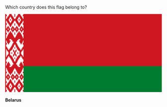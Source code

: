 Which country does this flag belong to?

![Flag of Belarus](images/Flag_of_Belarus.svg)
<!--question-->
**Belarus**
